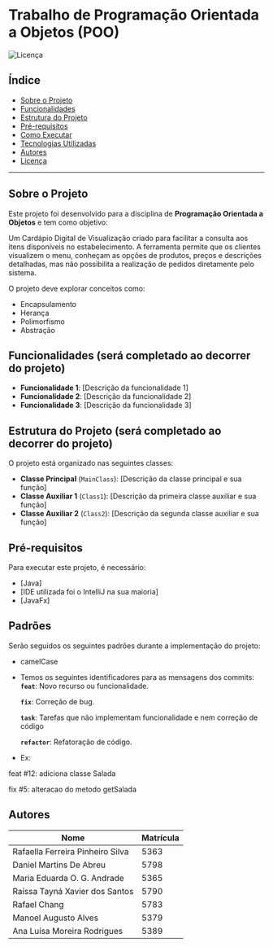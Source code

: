 # Trabalho de Programação Orientada a Objetos (POO)

![Licença](https://img.shields.io/badge/Licença-MIT-blue.svg)

## Índice
- [Sobre o Projeto](#sobre-o-projeto)
- [Funcionalidades](#funcionalidades)
- [Estrutura do Projeto](#estrutura-do-projeto)
- [Pré-requisitos](#pré-requisitos)
- [Como Executar](#como-executar)
- [Tecnologias Utilizadas](#tecnologias-utilizadas)
- [Autores](#autores)
- [Licença](#licença)

---

## Sobre o Projeto
Este projeto foi desenvolvido para a disciplina de **Programação Orientada a Objetos** e tem como objetivo:

Um Cardápio Digital de Visualização criado para facilitar a consulta aos itens disponíveis no estabelecimento. 
A ferramenta permite que os clientes visualizem o menu, conheçam as opções de produtos, preços e descrições detalhadas, mas não possibilita a realização de pedidos diretamente pelo sistema.

O projeto deve explorar conceitos como:
- Encapsulamento
- Herança
- Polimorfismo
- Abstração

## Funcionalidades (será completado  ao decorrer do projeto)
- **Funcionalidade 1**: [Descrição da funcionalidade 1]
- **Funcionalidade 2**: [Descrição da funcionalidade 2]
- **Funcionalidade 3**: [Descrição da funcionalidade 3]

## Estrutura do Projeto (será completado ao decorrer do projeto)
O projeto está organizado nas seguintes classes:
- **Classe Principal** (`MainClass`): [Descrição da classe principal e sua função]
- **Classe Auxiliar 1** (`Class1`): [Descrição da primeira classe auxiliar e sua função]
- **Classe Auxiliar 2** (`Class2`): [Descrição da segunda classe auxiliar e sua função]

## Pré-requisitos
Para executar este projeto, é necessário:
- [Java]
- [IDE utilizada foi o IntelliJ na sua maioria]
- [JavaFx]


## Padrões
Serão seguidos os seguintes padrões durante a implementação do projeto:
- camelCase
- Temos os seguintes identificadores para as mensagens dos commits:
  **`feat`**: Novo recurso ou funcionalidade.
  
  **`fix`**: Correção de bug.
  
  **`task`**: Tarefas que não implementam funcionalidade e nem correção de código
  
  **`refactor`**: Refatoração de código.
  
- Ex:
  
feat #12: adiciona classe Salada

fix #5: alteracao do metodo getSalada

## Autores
| Nome                             | Matrícula |
|----------------------------------|-----------|
| Rafaella Ferreira Pinheiro Silva | 5363      |
| Daniel Martins De Abreu          | 5798      |
| Maria Eduarda O. G. Andrade      | 5365      |
| Raíssa Tayná Xavier dos Santos   | 5790      |
| Rafael Chang                     | 5783      |
| Manoel Augusto Alves             | 5379      |
| Ana Luísa Moreira Rodrigues      | 5389      |


